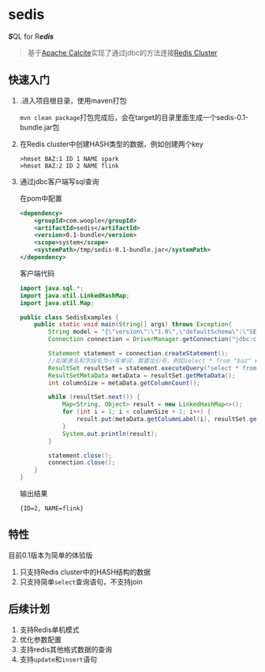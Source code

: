 
# sedis

***S***QL for R***edis***

> 基于[Apache Calcite](http://calcite.apache.org/)实现了通过jdbc的方法连接[Redis  Cluster](https://redis.io/topics/cluster-tutorial)



## 快速入门


1. .进入项目根目录，使用maven打包

   `mvn clean package`打包完成后，会在target的目录里面生成一个sedis-0.1-bundle.jar包

2. 在Redis cluster中创建HASH类型的数据，例如创建两个key

   ```shell
   >hmset BAZ:1 ID 1 NAME spark
   >hmset BAZ:2 ID 2 NAME flink
   ```
3. 通过jdbc客户端写sql查询
  
   在pom中配置
    ```xml
    <dependency>
        <groupId>com.woople</groupId>
        <artifactId>sedis</artifactId>
        <version>0.1-bundle</version>
        <scope>system</scope>
        <systemPath>/tmp/sedis-0.1-bundle.jar</systemPath>
    </dependency>
    ```
    客户端代码
    ```java
    import java.sql.*;
    import java.util.LinkedHashMap;
    import java.util.Map;

    public class SedisExamples {
        public static void main(String[] args) throws Exception{
            String model = "{\"version\":\"1.0\",\"defaultSchema\":\"SEDIS\",\"schemas\":[{\"name\":\"SEDIS\",\"type\":\"custom\",\"factory\":\"com.woople.calcite.adapter.redis.RedisSchemaFactory\",\"operand\":{\"sedis.redis.cluster.nodes\":\"10.1.236.179:6379,10.1.236.179:6380,10.1.236.179:6381\",\"sedis.redis.table\":{\"tableName\":\"BAZ\",\"fields\":\"ID:VARCHAR,NAME:VARCHAR\",\"keys\":\"ID\"}}}]}";
            Connection connection = DriverManager.getConnection("jdbc:calcite:model=inline:" + model);

            Statement statement = connection.createStatement();
            //如果表名和字段名为小写单词，需要加引号，例如select * from "baz" where "id"='2'
            ResultSet resultSet = statement.executeQuery("select * from BAZ where ID='2'");
            ResultSetMetaData metaData = resultSet.getMetaData();
            int columnSize = metaData.getColumnCount();

            while (resultSet.next()) {
                Map<String, Object> result = new LinkedHashMap<>();
                for (int i = 1; i < columnSize + 1; i++) {
                    result.put(metaData.getColumnLabel(i), resultSet.getObject(i));
                }
                System.out.println(result);
            }

            statement.close();
            connection.close();
        }
    }
    ```
    输出结果
   
    `{ID=2, NAME=flink}`
    
## 特性

目前0.1版本为简单的体验版

1. 只支持Redis cluster中的HASH结构的数据
2. 只支持简单`select`查询语句，不支持join

## 后续计划

1. 支持Redis单机模式
2. 优化参数配置
3. 支持redis其他格式数据的查询
4. 支持`update`和`insert`语句